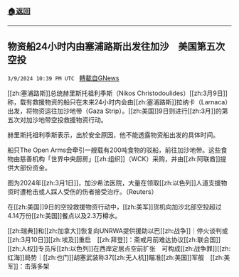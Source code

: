 ###  [:house:返回](README.md)
---


## 物资船24小时内由塞浦路斯出发往加沙　美国第五次空投
`3/9/2024 10:39 PM UTC ` [轉載自GNews](https://gnews.org/articles/2380511)

[[zh:塞浦路斯]]总统赫里斯托祖利季斯（Nikos Christodoulides）[[zh:3月9日]]称，载有救援物资的船只在未来24小时内会由[[zh:塞浦路斯]]拉纳卡（Larnaca）出发，将物资运往加沙地带（Gaza Strip）。[[zh:美国]]9日则进行[[zh:3月]]的第五次对加沙地带空投救援物资行动。

赫里斯托祖利季斯表示，出於安全原因，他不能透露物资船出发的具体时间。

船只The Open Arms会牵引一艘载有200吨食物的驳船，前往加沙地带。这些食物由慈善机构「世界中央厨房」[[zh:组织]]（WCK）采购，并由[[zh:阿联酋]]提供大部份资金。

图为2024年[[zh:3月1日]]，加沙希法医院，大量在领取[[zh:以色列]]人道支援物资时遭枪击或人踩人受伤的伤者接受治疗。（Reuters）

在[[zh:美国]]9日的空投救援物资行动中，[[zh:美军]]货机向加沙北部空投超过4.14万份[[zh:美国]]餐点以及2.3万樽水。

[[zh:瑞典]]和[[zh:加拿大]]恢复向UNRWA提供援助以巴[[zh:战争]]｜停火谈判或[[zh:3月10日]][[zh:埃及]]重启　[[zh:拜登]]：斋戒月前难达协议[[zh:联合国]][[zh:人权]]专员斥[[zh:以色列]]在西岸定居点空前扩张　可构成[[zh:战争罪]][[zh:红海]]局势｜[[zh:也门]]胡塞武装称37[[zh:无人机]]瞄准[[zh:美国]]军舰　[[zh:美军]]：击落多架
